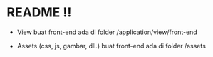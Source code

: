 README !!
========

- View buat front-end ada di folder /application/view/front-end

- Assets (css, js, gambar, dll.) buat front-end ada di folder /assets
